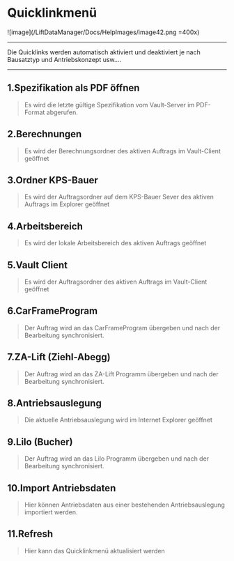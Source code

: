 # Quicklinkmenü

![image](/LiftDataManager/Docs/HelpImages/image42.png =400x)  

---
Die Quicklinks werden automatisch aktiviert und deaktiviert je nach Bausatztyp und Antriebskonzept usw.…  

---

## 1.Spezifikation als PDF öffnen

> Es wird die letzte gültige Spezifikation vom Vault-Server im PDF-Format abgerufen.

## 2.Berechnungen

> Es wird der Berechnungsordner des aktiven Auftrags im Vault-Client geöffnet

## 3.Ordner KPS-Bauer

> Es wird der Auftragsordner auf dem KPS-Bauer Sever des aktiven Auftrags im Explorer geöffnet

## 4.Arbeitsbereich

> Es wird der lokale Arbeitsbereich des aktiven Auftrags geöffnet

## 5.Vault Client

> Es wird der Auftragsordner des aktiven Auftrags im Vault-Client geöffnet

## 6.CarFrameProgram

> Der Auftrag wird an das CarFrameProgram übergeben und nach der Bearbeitung synchronisiert.

## 7.ZA-Lift (Ziehl-Abegg)

> Der Auftrag wird an das ZA-Lift Programm übergeben und nach der Bearbeitung synchronisiert.

## 8.Antriebsauslegung

> Die aktuelle Antriebsauslegung wird im Internet Explorer geöffnet

## 9.Lilo (Bucher)

> Der Auftrag wird an das Lilo Programm übergeben und nach der Bearbeitung synchronisiert.

## 10.Import Antriebsdaten

> Hier können Antriebsdaten aus einer bestehenden Antriebsauslegung importiert werden.

## 11.Refresh

> Hier kann das Quicklinkmenü aktualisiert werden

[//]: # (Tags: Quicklinkmenü | Arbeitsbereich | Antriebsauslegung  | Lilo | Vault Client | KPS-Bauer)  
